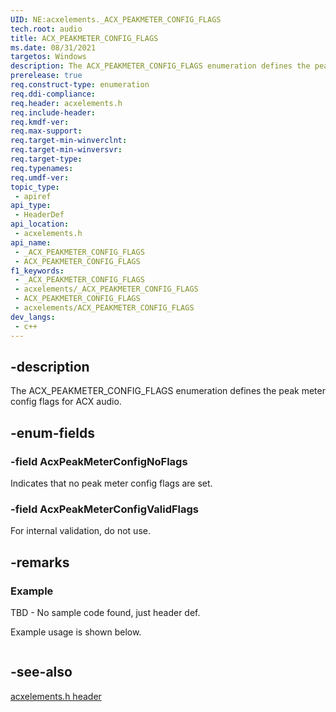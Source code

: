 ```yaml
---
UID: NE:acxelements._ACX_PEAKMETER_CONFIG_FLAGS
tech.root: audio 
title: ACX_PEAKMETER_CONFIG_FLAGS
ms.date: 08/31/2021
targetos: Windows
description: The ACX_PEAKMETER_CONFIG_FLAGS enumeration defines the peak meter config flags for ACX audio.
prerelease: true
req.construct-type: enumeration
req.ddi-compliance: 
req.header: acxelements.h
req.include-header: 
req.kmdf-ver: 
req.max-support: 
req.target-min-winverclnt: 
req.target-min-winversvr: 
req.target-type: 
req.typenames: 
req.umdf-ver: 
topic_type:
 - apiref
api_type:
 - HeaderDef
api_location:
 - acxelements.h
api_name:
 - _ACX_PEAKMETER_CONFIG_FLAGS
 - ACX_PEAKMETER_CONFIG_FLAGS
f1_keywords:
 - _ACX_PEAKMETER_CONFIG_FLAGS
 - acxelements/_ACX_PEAKMETER_CONFIG_FLAGS
 - ACX_PEAKMETER_CONFIG_FLAGS
 - acxelements/ACX_PEAKMETER_CONFIG_FLAGS
dev_langs:
 - c++
---
```


## -description


The ACX_PEAKMETER_CONFIG_FLAGS enumeration defines the peak meter config flags for ACX audio.


## -enum-fields

### -field AcxPeakMeterConfigNoFlags

Indicates that no peak meter config flags are set.

### -field AcxPeakMeterConfigValidFlags

For internal validation, do not use.

## -remarks

### Example

TBD - No sample code found, just header def.

Example usage is shown below.

```cpp

```

## -see-also

[acxelements.h header](index.md)

